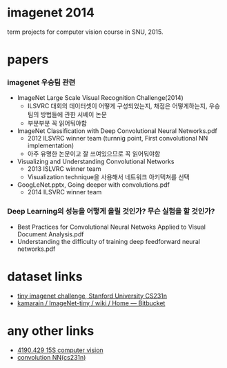 imagenet 2014
==============

term projects for computer vision course in SNU, 2015.

# papers

### imagenet 우승팀 관련

- ImageNet Large Scale Visual Recognition Challenge(2014)
  - ILSVRC 대회의 데이터셋이 어떻게 구성되었는지, 채점은 어떻게하는지, 우승팀의 방법들에 관한 서베이 논문
  - 부분부분 꼭 읽어둬야함
- ImageNet Classification with Deep Convolutional Neural Networks.pdf
  - 2012 ILSVRC winner team (turnnig point, First convolutional NN implementation)
  - 아주 유명한 논문이고 잘 쓰여있으므로 꼭 읽어둬야함
- Visualizing and Understanding Convolutional Networks
  - 2013 ISLVRC winner team
  - Visualization technique을 사용해서 네트워크 아키텍쳐를 선택
- GoogLeNet.pptx, Going deeper with convolutions.pdf
  - 2014 ILSVRC winner team

### Deep Learning의 성능을 어떻게 올릴 것인가? 무슨 실험을 할 것인가?

- Best Practices for Convolutional Neural Netwoks Applied to Visual Document Analysis.pdf
- Understanding the difficulty of training deep feedforward neural networks.pdf

# dataset links

- [tiny imagenet challenge, Stanford University CS231n](http://cs231n.stanford.edu/project.html)
- [kamarain / ImageNet-tiny / wiki / Home — Bitbucket](https://bitbucket.org/kamarain/imagenet-tiny/wiki/Home#markdown-header-deep-neural-network-caffe)

# any other links

- [4190.429 15S computer vision](https://sites.google.com/a/vision.snu.ac.kr/4190429-15s/)
- [convolution NN(cs231n)](http://cs231n.github.io/convolutional-networks/)

